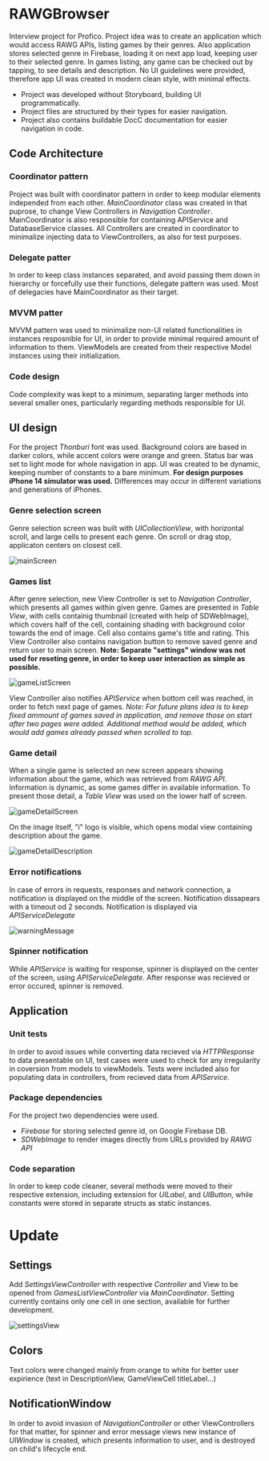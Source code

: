 # RAWGBrowser
Interview project for Profico. Project idea was to create an application which would access RAWG APIs, listing games by their genres.
Also application stores selected genre in Firebase, loading it on next app load, keeping user to their selected genre.
In games listing, any game can be checked out by tapping, to see details and description.
No UI guidelines were provided, therefore app UI was created in modern clean style, with minimal effects.

* Project was developed without Storyboard, building UI programmatically.
* Project files are structured by their types for easier navigation.
* Project also contains buildable DocC documentation for easier navigation in code.

## Code Architecture

### Coordinator pattern
Project was built with coordinator pattern in order to keep modular elements independed from each other.
*MainCoordinator* class was created in that puprose, to change View Controllers in *Navigation Controller*.
MainCoordinator is also responsible for containing APIService and DatabaseService classes.
All Controllers are created in coordinator to minimalize injecting data to ViewControllers, as also for test purposes.

### Delegate patter
In order to keep class instances separated, and avoid passing them down in hierarchy or forcefully use their functions, delegate pattern was used.
Most of delegacies have MainCoordinator as their target.

### MVVM patter
MVVM pattern was used to minimalize non-UI related functionalities in instances resposnible for UI, in order to provide minimal required amount of information to them. ViewModels are created from their respective Model instances using their initialization.

### Code design
Code complexity was kept to a minimum, separating larger methods into several smaller ones, particularly regarding methods responsible for UI.

## UI design

For the project *Thonburi* font was used. Background colors are based in darker colors, while accent colors were orange and green.
Status bar was set to light mode for whole navigation in app. 
UI was created to be dynamic, keeping number of constants to a bare minimum.
**For design purposes iPhone 14 simulator was used.** Differences may occur in different variations and generations of iPhones.

### Genre selection screen

Genre selection screen was built with *UICollectionView*, with horizontal scroll, and large cells to present each genre. On scroll or drag stop, applicaton centers on closest cell. 

![mainScreen](https://user-images.githubusercontent.com/87969333/223737533-0e3541dd-45e3-4b6a-9c26-4759ea6fe1b6.png)

### Games list

After genre selection, new View Controller is set to *Navigation Controller*, which presents all games within given genre. 
Games are presented in *Table View*, with cells containig thumbnail (created with help of SDWebImage), which covers half of the cell,
containing shading with background color towards the end of image. Cell also contains game's title and rating.
This View Controller also contains navigation button to remove saved genre and return user to main screen.
**Note: Separate "settings" window was not used for reseting genre, in order to keep user interaction as simple as possible.**


![gameListScreen](https://user-images.githubusercontent.com/87969333/223739333-0a462f7e-cfd8-4e1b-8e3c-c6b236377dd7.png)

View Controller also notifies *APIService* when bottom cell was reached, in order to fetch next page of games. 
*Note: For future plans idea is to keep fixed ammount of games saved in application, and remove those on start after two pages were added. Additional method would be added, which would add games already passed when scrolled to top.*

### Game detail

When a single game is selected an new screen appears showing information about the game, which was retrieved from *RAWG API*.
Information is dynamic, as some games differ in available information. To present those detail, a *Table View* was used on the lower half of screen.

![gameDetailScreen](https://user-images.githubusercontent.com/87969333/223740843-1200e0f3-3f09-4f89-9f61-c4857743c64b.png)

On the image itself, "i" logo is visible, which opens modal view containing description about the game.

![gameDetailDescription](https://user-images.githubusercontent.com/87969333/223741376-d271cc86-9f93-4c7d-8a85-5967f5667253.png)

### Error notifications

In case of errors in requests, responses and network connection, a notification is displayed on the middle of the screen.
Notification dissapears with a timeout od 2 seconds. Notification is displayed via *APIServiceDelegate*

![warningMessage](https://user-images.githubusercontent.com/87969333/223741864-b39a3757-d048-4b1a-a0bf-4edfb0c1f6d6.png)

### Spinner notification

While *APIService* is waiting for response, spinner is displayed on the center of the screen, using *APIServiceDelegate*. After response was recieved or error occured, spinner is removed.

## Application

### Unit tests

In order to avoid issues while converting data recieved via *HTTPResponse* to data presentable on UI,
test cases were used to check for any irregularity in coversion from models to viewModels.
Tests were included also for populating data in controllers, from recieved data from *APIService*.

### Package dependencies

For the project two dependencies were used.

* *Firebase* for storing selected genre id, on Google Firebase DB.
* *SDWebImage* to render images directly from URLs provided by *RAWG API*

### Code separation

In order to keep code cleaner, several methods were moved to their respective extension, including extension for *UILabel*, and *UIButton*,
while constants were stored in separate structs as static instances.

# Update

## Settings

Add *SettingsViewController* with respective *Controller* and View to be opened from *GamesListViewController* via *MainCoordinator*. Setting currently contains only one cell in one section, available for further development.


![settingsView](https://user-images.githubusercontent.com/87969333/223854921-371e88b6-9048-4a0f-9b93-6eb8807ce99b.png)

## Colors

Text colors were changed mainly from orange to white for better user expirience (text in DescriptionView, GameViewCell titleLabel...)

## NotificationWindow

In order to avoid invasion of *NavigationController* or other ViewControllers for that matter, for spinner and error message views new instance of *UIWindow* is created, which presents information to user, and is destroyed on child's lifecycle end.
